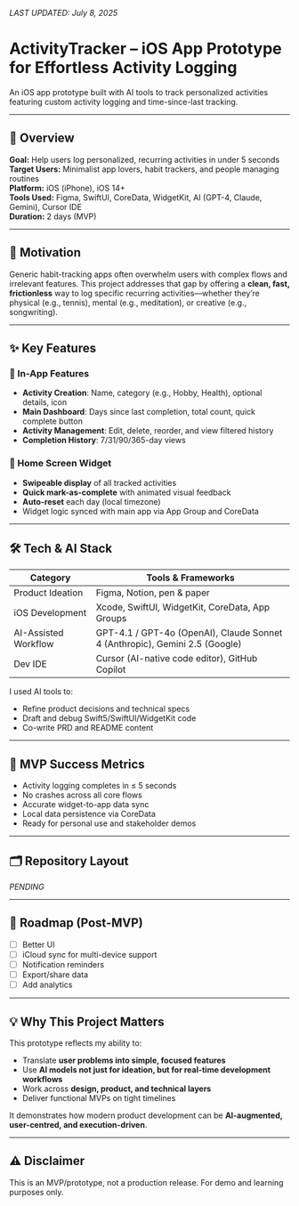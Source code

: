 _LAST UPDATED: July 8, 2025_

# ActivityTracker – iOS App Prototype for Effortless Activity Logging
An iOS app prototype built with AI tools to track personalized activities featuring custom activity logging and time-since-last tracking.

---

## 📌 Overview

**Goal:** Help users log personalized, recurring activities in under 5 seconds  
**Target Users:** Minimalist app lovers, habit trackers, and people managing routines  
**Platform:** iOS (iPhone), iOS 14+  
**Tools Used:** Figma, SwiftUI, CoreData, WidgetKit, AI (GPT-4, Claude, Gemini), Cursor IDE  
**Duration:** 2 days (MVP)

---

## 🧠 Motivation

Generic habit-tracking apps often overwhelm users with complex flows and irrelevant features. This project addresses that gap by offering a **clean, fast, frictionless** way to log specific recurring activities—whether they’re physical (e.g., tennis), mental (e.g., meditation), or creative (e.g., songwriting).

---

## ✨ Key Features

### 🧩 In-App Features
- **Activity Creation**: Name, category (e.g., Hobby, Health), optional details, icon
- **Main Dashboard**: Days since last completion, total count, quick complete button
- **Activity Management**: Edit, delete, reorder, and view filtered history
- **Completion History**: 7/31/90/365-day views

### 🧷 Home Screen Widget
- **Swipeable display** of all tracked activities
- **Quick mark-as-complete** with animated visual feedback
- **Auto-reset** each day (local timezone)
- Widget logic synced with main app via App Group and CoreData

---

## 🛠️ Tech & AI Stack

| Category              | Tools & Frameworks                                                           |
|------------------------|------------------------------------------------------------------------------|
| Product Ideation       | Figma, Notion, pen & paper                                                  |
| iOS Development        | Xcode, SwiftUI, WidgetKit, CoreData, App Groups                             |
| AI-Assisted Workflow   | GPT-4.1 / GPT-4o (OpenAI), Claude Sonnet 4 (Anthropic), Gemini 2.5 (Google) |
| Dev IDE                | Cursor (AI-native code editor), GitHub Copilot                              |

I used AI tools to:
- Refine product decisions and technical specs
- Draft and debug Swift5/SwiftUI/WidgetKit code
- Co-write PRD and README content

---

## 🧪 MVP Success Metrics

- Activity logging completes in ≤ 5 seconds
- No crashes across all core flows
- Accurate widget-to-app data sync
- Local data persistence via CoreData
- Ready for personal use and stakeholder demos

---

## 🗂 Repository Layout

_PENDING_

---

## 📍 Roadmap (Post-MVP)

- [ ] Better UI
- [ ] iCloud sync for multi-device support
- [ ] Notification reminders
- [ ] Export/share data
- [ ] Add analytics

---

## 💡 Why This Project Matters

This prototype reflects my ability to:
- Translate **user problems into simple, focused features**
- Use **AI models not just for ideation, but for real-time development workflows**
- Work across **design, product, and technical layers**
- Deliver functional MVPs on tight timelines

It demonstrates how modern product development can be **AI-augmented, user-centred, and execution-driven**.

---

## ⚠️ Disclaimer

This is an MVP/prototype, not a production release. For demo and learning purposes only.

